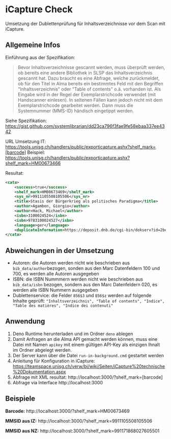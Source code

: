 # iCapture Check

Umsetzung der Dublettenprüfung für Inhaltsverzeichnisse vor dem Scan mit
iCapture.

## Allgemeine Infos

Einführung aus der Spezifikation:

> Bevor Inhaltsverzeichnisse gescannt werden, muss überprüft werden, ob bereits
> eine andere Bibliothek in SLSP das Inhaltsverzeichnis gescannt hat. Dazu
> braucht es eine Abfrage, welche zurückmeldet, ob für den Titel in Alma bereits
> ein bestimmtes Feld mit den Begriffen "Inhaltsverzeichnis" oder "Table of
> contents" o.ä. vorhanden ist. Als Eingabe wird in der Regel der
> Exemplarstrichcode verwendet (mit Handscanner einlesen). In seltenen Fällen
> kann jedoch nicht mit dem Exemplarstrichcode gearbeitet werden. Dann muss die
> Systemnummer (MMS-ID) händisch eingetippt werden.

Siehe Spezifikation:
https://gist.github.com/systemlibrarian/dd23ca796f3fae9fe58ebaa337ee4342

URL Umsetzung IT:
https://tools.unisg.ch/handlers/public/exporticapture.ashx?shelf_mark=[barcode]
Beispiel:
https://tools.unisg.ch/handlers/public/exporticapture.ashx?shelf_mark=HM00673466

Resultat:

```xml
<cata>
	<success>true</success>
	<shelf_mark>HM00673469</shelf_mark>
	<sys_nr>9911105508105506</sys_nr>
	<title>Stasis der Bürgerkrieg als politisches Paradigma</title>
	<author>Agamben, Giorgio</author>
	<author>Hack, Michael</author>
	<isbn>3100024524</isbn>
	<isbn>9783100024527</isbn>
	<language>ger</language>
	<duplicateInformation>https://deposit.dnb.de/cgi-bin/dokserv?id=2bed5aca0e2c4042aad532c86bf364de&prov=M&dok_var=1&dok_ext=htm Inhaltstext Titelblatt und Inhaltsverzeichnis PDF https://urn.ub.unibe.ch/urn:ch:slsp:hsg:3100024524:ihv:pdf </duplicateInformation>
</cata>
```

## Abweichungen in der Umsetzung

- Autoren: die Autoren werden nicht wie beschrieben aus
  `bib_data/author`bezogen, sonden aus den Marc Datenfeldern 100 und 700, es
  werden alle Autoren ausgegeben
- ISBN: die ISBN Nummmern werden nicht wie beschrieben aus `bib_data/isbn`
  bezogen, sondern aus den Marc Datenfeldern 020, es werden alle ISBN Nummern
  ausgegeben
- Dublettenservice: die Felder `856$3` und `856$z` werden auf folgende Inhalte
  geprüft:
  `"Inhaltsverzeichnis", "Table of contents", "Indice", "Table des matières", "Indice dei contenuti"`

## Anwendung

1. Deno Runtime herunterladen und im Ordner `deno` ablegen
2. Damit Anfragen an die Alma API gemacht werden können, muss eine Datei mit
   Namen `apikey` mit einem gültigen API-Key als einzigen Ihnalt im Ordner
   abgelegt werden.
3. Der Server kann über die Datei `run-in-background.cmd` gestartet werden
4. Anleitung für Konfiguration in iCapture:
   https://teamspace.unisg.ch/verw/bi/wiki/Seiten/iCapture%20technische%20Dokumentation.aspx
5. Abfrage mit XML resultat: http://localhost:3000/?shelf_mark=[barcode]
6. Abfrage via Interface http://localhost:3000

## Beispiele

**Barcode:** http://localhost:3000/?shelf_mark=HM00673469

**MMSID aus IZ:** http://localhost:3000/?shelf_mark=9911105508105506

**MMSID aus NZ:** http://localhost:3000/?shelf_mark=991171868027605501
